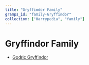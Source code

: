 ```yaml
---
title: "Gryffindor Family"
gramps_id: "family-Gryffindor"
collection: ["Harrypedia", "family"]
---
```


# Gryffindor Family

- [Godric Gryffindor](/Harrypedia/people/Gryffindor/Godric/)
